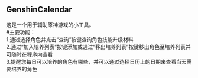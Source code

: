 ## GenshinCalendar
这是一个用于辅助原神游戏的小工具。  
#主要功能：  
1.通过选择角色并点击“查询”按键查询角色技能升级材料  
2.通过“加入培养列表”按键添加或通过“移出培养列表”按键移出角色至培养列表并可随时在程序内查看  
3.提醒您每日可以培养的角色有哪些，并可以通过选择日历上的日期来查看当天需要培养的角色  
